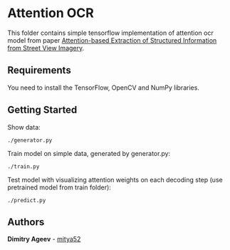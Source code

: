 # Attention OCR

This folder contains simple tensorflow implementation of attention ocr model from paper [Attention-based Extraction of Structured Information from Street View Imagery](https://arxiv.org/pdf/1704.03549.pdf).

## Requirements
You need to install the TensorFlow, OpenCV and NumPy libraries.

## Getting Started

Show data:
```
./generator.py
```

Train model on simple data, generated by generator.py:
```
./train.py
```

Test model with visualizing attention weights on each decoding step (use pretrained model from train folder):
```
./predict.py
```

## Authors

**Dimitry Ageev** - [mitya52](https://github.com/mitya52)